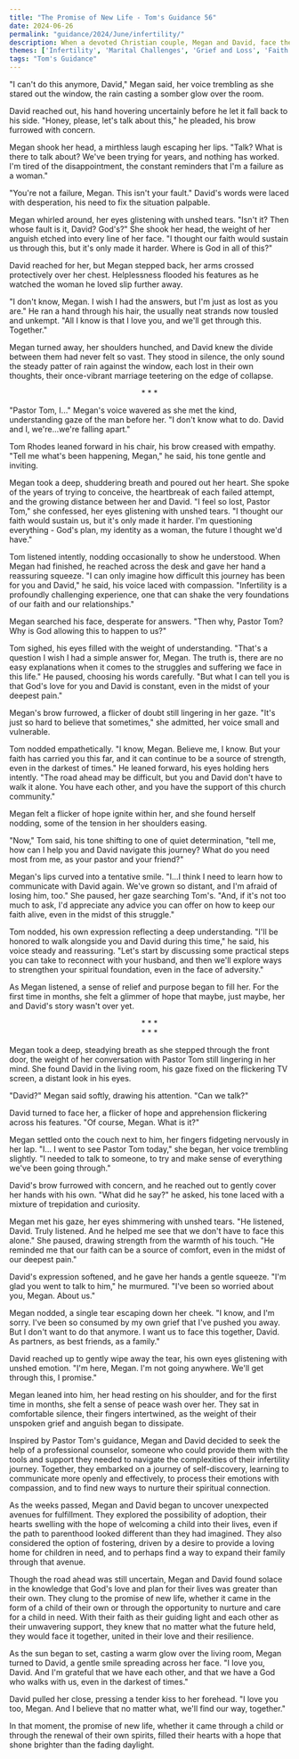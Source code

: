 ```yaml
---
title: "The Promise of New Life - Tom's Guidance 56"
date: 2024-06-26
permalink: "guidance/2024/June/infertility/"
description: When a devoted Christian couple, Megan and David, face the heartbreak of infertility, they struggle to maintain their faith and their marriage. Seeking guidance from Pastor Tom Rhodes, they embark on a journey of self-discovery, understanding, and the possibility of finding hope in the midst of their deepest desires unmet.
themes: ['Infertility', 'Marital Challenges', 'Grief and Loss', 'Faith and Spirituality', 'Pastoral Guidance']
tags: "Tom's Guidance"
---
```

"I can't do this anymore, David," Megan said, her voice trembling as she stared out the window, the rain casting a somber glow over the room.

David reached out, his hand hovering uncertainly before he let it fall back to his side. "Honey, please, let's talk about this," he pleaded, his brow furrowed with concern.

Megan shook her head, a mirthless laugh escaping her lips. "Talk? What is there to talk about? We've been trying for years, and nothing has worked. I'm tired of the disappointment, the constant reminders that I'm a failure as a woman."

"You're not a failure, Megan. This isn't your fault." David's words were laced with desperation, his need to fix the situation palpable.

Megan whirled around, her eyes glistening with unshed tears. "Isn't it? Then whose fault is it, David? God's?" She shook her head, the weight of her anguish etched into every line of her face. "I thought our faith would sustain us through this, but it's only made it harder. Where is God in all of this?"

David reached for her, but Megan stepped back, her arms crossed protectively over her chest. Helplessness flooded his features as he watched the woman he loved slip further away.

"I don't know, Megan. I wish I had the answers, but I'm just as lost as you are." He ran a hand through his hair, the usually neat strands now tousled and unkempt. "All I know is that I love you, and we'll get through this. Together."

Megan turned away, her shoulders hunched, and David knew the divide between them had never felt so vast. They stood in silence, the only sound the steady patter of rain against the window, each lost in their own thoughts, their once-vibrant marriage teetering on the edge of collapse.

<center>* * *</center>

"Pastor Tom, I..." Megan's voice wavered as she met the kind, understanding gaze of the man before her. "I don't know what to do. David and I, we're...we're falling apart."

Tom Rhodes leaned forward in his chair, his brow creased with empathy. "Tell me what's been happening, Megan," he said, his tone gentle and inviting.

Megan took a deep, shuddering breath and poured out her heart. She spoke of the years of trying to conceive, the heartbreak of each failed attempt, and the growing distance between her and David. "I feel so lost, Pastor Tom," she confessed, her eyes glistening with unshed tears. "I thought our faith would sustain us, but it's only made it harder. I'm questioning everything - God's plan, my identity as a woman, the future I thought we'd have."

Tom listened intently, nodding occasionally to show he understood. When Megan had finished, he reached across the desk and gave her hand a reassuring squeeze. "I can only imagine how difficult this journey has been for you and David," he said, his voice laced with compassion. "Infertility is a profoundly challenging experience, one that can shake the very foundations of our faith and our relationships."

Megan searched his face, desperate for answers. "Then why, Pastor Tom? Why is God allowing this to happen to us?"

Tom sighed, his eyes filled with the weight of understanding. "That's a question I wish I had a simple answer for, Megan. The truth is, there are no easy explanations when it comes to the struggles and suffering we face in this life." He paused, choosing his words carefully. "But what I can tell you is that God's love for you and David is constant, even in the midst of your deepest pain."

Megan's brow furrowed, a flicker of doubt still lingering in her gaze. "It's just so hard to believe that sometimes," she admitted, her voice small and vulnerable.

Tom nodded empathetically. "I know, Megan. Believe me, I know. But your faith has carried you this far, and it can continue to be a source of strength, even in the darkest of times." He leaned forward, his eyes holding hers intently. "The road ahead may be difficult, but you and David don't have to walk it alone. You have each other, and you have the support of this church community."

Megan felt a flicker of hope ignite within her, and she found herself nodding, some of the tension in her shoulders easing.

"Now," Tom said, his tone shifting to one of quiet determination, "tell me, how can I help you and David navigate this journey? What do you need most from me, as your pastor and your friend?"

Megan's lips curved into a tentative smile. "I...I think I need to learn how to communicate with David again. We've grown so distant, and I'm afraid of losing him, too." She paused, her gaze searching Tom's. "And, if it's not too much to ask, I'd appreciate any advice you can offer on how to keep our faith alive, even in the midst of this struggle."

Tom nodded, his own expression reflecting a deep understanding. "I'll be honored to walk alongside you and David during this time," he said, his voice steady and reassuring. "Let's start by discussing some practical steps you can take to reconnect with your husband, and then we'll explore ways to strengthen your spiritual foundation, even in the face of adversity."

As Megan listened, a sense of relief and purpose began to fill her. For the first time in months, she felt a glimmer of hope that maybe, just maybe, her and David's story wasn't over yet.

<center>* * *</center>

<center>* * *</center>

Megan took a deep, steadying breath as she stepped through the front door, the weight of her conversation with Pastor Tom still lingering in her mind. She found David in the living room, his gaze fixed on the flickering TV screen, a distant look in his eyes.

"David?" Megan said softly, drawing his attention. "Can we talk?"

David turned to face her, a flicker of hope and apprehension flickering across his features. "Of course, Megan. What is it?"

Megan settled onto the couch next to him, her fingers fidgeting nervously in her lap. "I... I went to see Pastor Tom today," she began, her voice trembling slightly. "I needed to talk to someone, to try and make sense of everything we've been going through."

David's brow furrowed with concern, and he reached out to gently cover her hands with his own. "What did he say?" he asked, his tone laced with a mixture of trepidation and curiosity.

Megan met his gaze, her eyes shimmering with unshed tears. "He listened, David. Truly listened. And he helped me see that we don't have to face this alone." She paused, drawing strength from the warmth of his touch. "He reminded me that our faith can be a source of comfort, even in the midst of our deepest pain."

David's expression softened, and he gave her hands a gentle squeeze. "I'm glad you went to talk to him," he murmured. "I've been so worried about you, Megan. About us."

Megan nodded, a single tear escaping down her cheek. "I know, and I'm sorry. I've been so consumed by my own grief that I've pushed you away. But I don't want to do that anymore. I want us to face this together, David. As partners, as best friends, as a family."

David reached up to gently wipe away the tear, his own eyes glistening with unshed emotion. "I'm here, Megan. I'm not going anywhere. We'll get through this, I promise."

Megan leaned into him, her head resting on his shoulder, and for the first time in months, she felt a sense of peace wash over her. They sat in comfortable silence, their fingers intertwined, as the weight of their unspoken grief and anguish began to dissipate.

Inspired by Pastor Tom's guidance, Megan and David decided to seek the help of a professional counselor, someone who could provide them with the tools and support they needed to navigate the complexities of their infertility journey. Together, they embarked on a journey of self-discovery, learning to communicate more openly and effectively, to process their emotions with compassion, and to find new ways to nurture their spiritual connection.

As the weeks passed, Megan and David began to uncover unexpected avenues for fulfillment. They explored the possibility of adoption, their hearts swelling with the hope of welcoming a child into their lives, even if the path to parenthood looked different than they had imagined. They also considered the option of fostering, driven by a desire to provide a loving home for children in need, and to perhaps find a way to expand their family through that avenue.

Though the road ahead was still uncertain, Megan and David found solace in the knowledge that God's love and plan for their lives was greater than their own. They clung to the promise of new life, whether it came in the form of a child of their own or through the opportunity to nurture and care for a child in need. With their faith as their guiding light and each other as their unwavering support, they knew that no matter what the future held, they would face it together, united in their love and their resilience.

As the sun began to set, casting a warm glow over the living room, Megan turned to David, a gentle smile spreading across her face. "I love you, David. And I'm grateful that we have each other, and that we have a God who walks with us, even in the darkest of times."

David pulled her close, pressing a tender kiss to her forehead. "I love you too, Megan. And I believe that no matter what, we'll find our way, together."

In that moment, the promise of new life, whether it came through a child or through the renewal of their own spirits, filled their hearts with a hope that shone brighter than the fading daylight.

